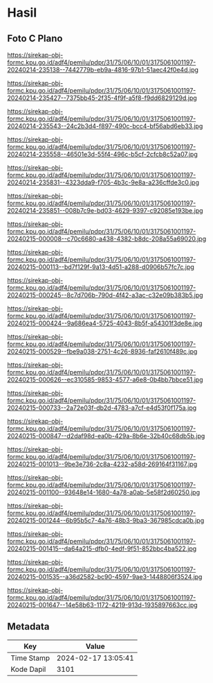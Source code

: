 # Hasil

## Foto C Plano

https://sirekap-obj-formc.kpu.go.id/adf4/pemilu/pdpr/31/75/06/10/01/3175061001197-20240214-235138--7442779b-eb9a-4816-97b1-51aec42f0e4d.jpg

https://sirekap-obj-formc.kpu.go.id/adf4/pemilu/pdpr/31/75/06/10/01/3175061001197-20240214-235427--7375bb45-2f35-4f9f-a5f8-f9dd6829129d.jpg

https://sirekap-obj-formc.kpu.go.id/adf4/pemilu/pdpr/31/75/06/10/01/3175061001197-20240214-235543--24c2b3d4-f897-490c-bcc4-bf56abd6eb33.jpg

https://sirekap-obj-formc.kpu.go.id/adf4/pemilu/pdpr/31/75/06/10/01/3175061001197-20240214-235558--46501e3d-55f4-496c-b5cf-2cfcb8c52a07.jpg

https://sirekap-obj-formc.kpu.go.id/adf4/pemilu/pdpr/31/75/06/10/01/3175061001197-20240214-235831--4323dda9-f705-4b3c-9e8a-a236cffde3c0.jpg

https://sirekap-obj-formc.kpu.go.id/adf4/pemilu/pdpr/31/75/06/10/01/3175061001197-20240214-235851--008b7c9e-bd03-4629-9397-c92085e193be.jpg

https://sirekap-obj-formc.kpu.go.id/adf4/pemilu/pdpr/31/75/06/10/01/3175061001197-20240215-000008--c70c6680-a438-4382-b8dc-208a55a69020.jpg

https://sirekap-obj-formc.kpu.go.id/adf4/pemilu/pdpr/31/75/06/10/01/3175061001197-20240215-000113--bd7f129f-9a13-4d51-a288-d0906b57fc7c.jpg

https://sirekap-obj-formc.kpu.go.id/adf4/pemilu/pdpr/31/75/06/10/01/3175061001197-20240215-000245--8c7d706b-790d-4f42-a3ac-c32e09b383b5.jpg

https://sirekap-obj-formc.kpu.go.id/adf4/pemilu/pdpr/31/75/06/10/01/3175061001197-20240215-000424--9a686ea4-5725-4043-8b5f-a54301f3de8e.jpg

https://sirekap-obj-formc.kpu.go.id/adf4/pemilu/pdpr/31/75/06/10/01/3175061001197-20240215-000529--fbe9a038-2751-4c26-8936-faf2610f489c.jpg

https://sirekap-obj-formc.kpu.go.id/adf4/pemilu/pdpr/31/75/06/10/01/3175061001197-20240215-000626--ec310585-9853-4577-a6e8-0b4bb7bbce51.jpg

https://sirekap-obj-formc.kpu.go.id/adf4/pemilu/pdpr/31/75/06/10/01/3175061001197-20240215-000733--2a72e03f-db2d-4783-a7cf-e4d53f0f175a.jpg

https://sirekap-obj-formc.kpu.go.id/adf4/pemilu/pdpr/31/75/06/10/01/3175061001197-20240215-000847--d2daf98d-ea0b-429a-8b6e-32b40c68db5b.jpg

https://sirekap-obj-formc.kpu.go.id/adf4/pemilu/pdpr/31/75/06/10/01/3175061001197-20240215-001013--9be3e736-2c8a-4232-a58d-269164f31167.jpg

https://sirekap-obj-formc.kpu.go.id/adf4/pemilu/pdpr/31/75/06/10/01/3175061001197-20240215-001100--93648e14-1680-4a78-a0ab-5e58f2d60250.jpg

https://sirekap-obj-formc.kpu.go.id/adf4/pemilu/pdpr/31/75/06/10/01/3175061001197-20240215-001244--6b95b5c7-4a76-48b3-9ba3-367985cdca0b.jpg

https://sirekap-obj-formc.kpu.go.id/adf4/pemilu/pdpr/31/75/06/10/01/3175061001197-20240215-001415--da64a215-dfb0-4edf-9f51-852bbc4ba522.jpg

https://sirekap-obj-formc.kpu.go.id/adf4/pemilu/pdpr/31/75/06/10/01/3175061001197-20240215-001535--a36d2582-bc90-4597-9ae3-1448806f3524.jpg

https://sirekap-obj-formc.kpu.go.id/adf4/pemilu/pdpr/31/75/06/10/01/3175061001197-20240215-001647--14e58b63-1172-4219-913d-1935897663cc.jpg


## Metadata

| Key        | Value               |
| ---------- | ------------------- |
| Time Stamp | 2024-02-17 13:05:41 |
| Kode Dapil | 3101                |



